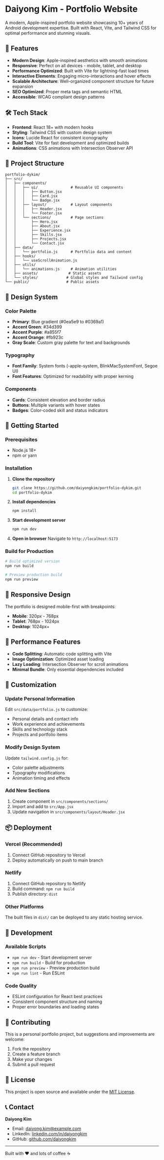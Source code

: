 # Daiyong Kim - Portfolio Website

A modern, Apple-inspired portfolio website showcasing 10+ years of Android development expertise. Built with React, Vite, and Tailwind CSS for optimal performance and stunning visuals.

## 🚀 Features

- **Modern Design**: Apple-inspired aesthetics with smooth animations
- **Responsive**: Perfect on all devices - mobile, tablet, and desktop
- **Performance Optimized**: Built with Vite for lightning-fast load times
- **Interactive Elements**: Engaging micro-interactions and hover effects
- **Scalable Architecture**: Well-organized component structure for future expansion
- **SEO Optimized**: Proper meta tags and semantic HTML
- **Accessible**: WCAG compliant design patterns

## 🛠 Tech Stack

- **Frontend**: React 18+ with modern hooks
- **Styling**: Tailwind CSS with custom design system
- **Icons**: Lucide React for consistent iconography
- **Build Tool**: Vite for fast development and optimized builds
- **Animations**: CSS animations with Intersection Observer API

## 📁 Project Structure

```
portfolio-dykim/
├── src/
│   ├── components/
│   │   ├── ui/               # Reusable UI components
│   │   │   ├── Button.jsx
│   │   │   ├── Card.jsx
│   │   │   └── Badge.jsx
│   │   ├── layout/           # Layout components
│   │   │   ├── Header.jsx
│   │   │   └── Footer.jsx
│   │   └── sections/         # Page sections
│   │       ├── Hero.jsx
│   │       ├── About.jsx
│   │       ├── Experience.jsx
│   │       ├── Skills.jsx
│   │       ├── Projects.jsx
│   │       └── Contact.jsx
│   ├── data/
│   │   └── portfolio.js      # Portfolio data and content
│   ├── hooks/
│   │   └── useScrollAnimation.js
│   ├── utils/
│   │   └── animations.js     # Animation utilities
│   ├── assets/              # Static assets
│   └── styles/             # Global styles and Tailwind config
└── public/                 # Public assets
```

## 🎨 Design System

### Color Palette
- **Primary**: Blue gradient (#0ea5e9 to #0369a1)
- **Accent Green**: #34d399
- **Accent Purple**: #a855f7
- **Accent Orange**: #fb923c
- **Gray Scale**: Custom gray palette for text and backgrounds

### Typography
- **Font Family**: System fonts (-apple-system, BlinkMacSystemFont, Segoe UI)
- **Font Features**: Optimized for readability with proper kerning

### Components
- **Cards**: Consistent elevation and border radius
- **Buttons**: Multiple variants with hover states
- **Badges**: Color-coded skill and status indicators

## 🚦 Getting Started

### Prerequisites
- Node.js 18+ 
- npm or yarn

### Installation

1. **Clone the repository**
   ```bash
   git clone https://github.com/daiyongkim/portfolio-dykim.git
   cd portfolio-dykim
   ```

2. **Install dependencies**
   ```bash
   npm install
   ```

3. **Start development server**
   ```bash
   npm run dev
   ```

4. **Open in browser**
   Navigate to `http://localhost:5173`

### Build for Production

```bash
# Build optimized version
npm run build

# Preview production build
npm run preview
```

## 📱 Responsive Design

The portfolio is designed mobile-first with breakpoints:
- **Mobile**: 320px - 768px
- **Tablet**: 768px - 1024px  
- **Desktop**: 1024px+

## 🎯 Performance Features

- **Code Splitting**: Automatic code splitting with Vite
- **Image Optimization**: Optimized asset loading
- **Lazy Loading**: Intersection Observer for scroll animations
- **Minimal Bundle**: Only essential dependencies included

## 🔧 Customization

### Update Personal Information
Edit `src/data/portfolio.js` to customize:
- Personal details and contact info
- Work experience and achievements
- Skills and technology stack
- Projects and portfolio items

### Modify Design System
Update `tailwind.config.js` for:
- Color palette adjustments
- Typography modifications
- Animation timing and effects

### Add New Sections
1. Create component in `src/components/sections/`
2. Import and add to `src/App.jsx`
3. Update navigation in `src/components/layout/Header.jsx`

## 📦 Deployment

### Vercel (Recommended)
1. Connect GitHub repository to Vercel
2. Deploy automatically on push to main branch

### Netlify
1. Connect GitHub repository to Netlify
2. Build command: `npm run build`
3. Publish directory: `dist`

### Other Platforms
The built files in `dist/` can be deployed to any static hosting service.

## 🧪 Development

### Available Scripts
- `npm run dev` - Start development server
- `npm run build` - Build for production
- `npm run preview` - Preview production build
- `npm run lint` - Run ESLint

### Code Quality
- ESLint configuration for React best practices
- Consistent component structure and naming
- Proper error boundaries and loading states

## 🤝 Contributing

This is a personal portfolio project, but suggestions and improvements are welcome:

1. Fork the repository
2. Create a feature branch
3. Make your changes
4. Submit a pull request

## 📄 License

This project is open source and available under the [MIT License](LICENSE).

## 📞 Contact

**Daiyong Kim**
- Email: daiyong.kim@example.com
- LinkedIn: [linkedin.com/in/daiyongkim](https://linkedin.com/in/daiyongkim)
- GitHub: [github.com/daiyongkim](https://github.com/daiyongkim)

---

Built with ❤️ and lots of coffee ☕

